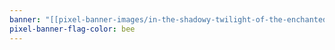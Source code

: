 ```yaml
---
banner: "[[pixel-banner-images/in-the-shadowy-twilight-of-the-enchanted-forest.jpg]]"
pixel-banner-flag-color: bee
---
```


